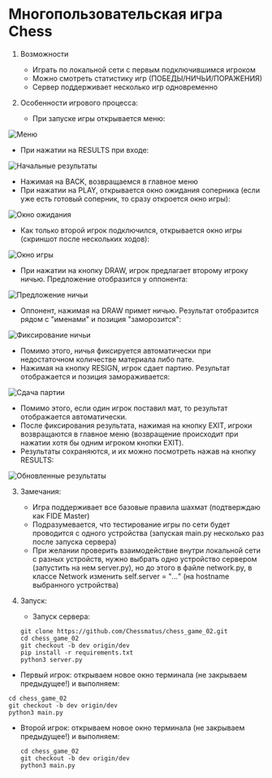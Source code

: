 # Многопользовательская игра Chess

1. Возможности
   * Играть по локальной сети с первым подключившимся игроком
   * Можно смотреть статистику игр (ПОБЕДЫ/НИЧЬИ/ПОРАЖЕНИЯ)
   * Сервер поддерживает несколько игр одновременно

2. Особенности игрового процесса:
   * При запуске игры открывается меню:

![Меню](https://github.com/Chessmatus/chess_game_02/blob/dev/screenshots/photo.png) 

   * При нажатии на RESULTS при входе:

![Начальные результаты](https://github.com/Chessmatus/chess_game_02/blob/dev/screenshots/photo1.png) 

   * Нажимая на BACK, возвращаемся в главное меню
   * При нажатии на PLAY, открывается окно ожидания соперника (если уже есть готовый соперник, то сразу откроется окно игры):

![Окно ожидания](https://github.com/Chessmatus/chess_game_02/blob/dev/screenshots/photo2.png) 

   * Как только второй игрок подключился, открывается окно игры (скриншот после нескольких ходов):

![Окно игры](https://github.com/Chessmatus/chess_game_02/blob/dev/screenshots/photo3.png) 

   * При нажатии на кнопку DRAW, игрок предлагает второму игроку ничью. Предложение отобразится у оппонента:

![Предложение ничьи](https://github.com/Chessmatus/chess_game_02/blob/dev/screenshots/pgoto4.png) 

   * Оппонент, нажимая на DRAW примет ничью. Результат отобразится рядом с "именами" и позиция "заморозится":

![Фиксирование ничьи](https://github.com/Chessmatus/chess_game_02/blob/dev/screenshots/photo5.png) 

   * Помимо этого, ничья фиксируется автоматически при недостаточном количестве материала либо пате.
   * Нажимая на кнопку RESIGN, игрок сдает партию. Результат отображается и позиция замораживается:

![Сдача партии](https://github.com/Chessmatus/chess_game_02/blob/dev/screenshots/photo6.png)

   * Помимо этого, если один игрок поставил мат, то результат отображается автоматически.
   * После фиксирования результата, нажимая на кнопку EXIT, игроки возвращаются в главное меню (возвращение происходит при нажатии хотя бы одним игроком кнопки EXIT).
   * Результаты сохраняются, и их можно посмотреть нажав на кнопку RESULTS:

![Обновленные результаты](https://github.com/Chessmatus/chess_game_02/blob/dev/screenshots/photo7.png)

3. Замечания:
   * Игра поддерживает все базовые правила шахмат (подтверждаю как FIDE Master)
   * Подразумевается, что тестирование игры по сети будет проводится с одного устройства (запуская main.py несколько раз после запуска сервера)
   * При желании проверить взаимодействие внутри локальной сети с разных устройств, нужно выбрать одно устройство сервером (запустить на нем server.py), но до этого в файле network.py, в классе Network изменить self.server = "_._._._" (на hostname выбранного устройства)

4. Запуск:
   * Запуск сервера:
   
   ```
   git clone https://github.com/Chessmatus/chess_game_02.git 
   cd chess_game_02
   git checkout -b dev origin/dev
   pip install -r requirements.txt
   python3 server.py
   
  * Первый игрок: открываем новое окно терминала (не закрываем предыдущее!) и выполняем:
   
   ``` 
   cd chess_game_02
   git checkout -b dev origin/dev
   python3 main.py
   ```
   
 * Второй игрок: открываем новое окно терминала (не закрываем предыдущее!) и выполняем:
  
   ``` 
   cd chess_game_02
   git checkout -b dev origin/dev
   python3 main.py

 
    

   

